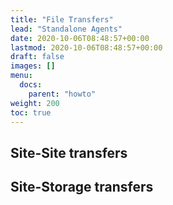 ```yaml
---
title: "File Transfers"
lead: "Standalone Agents"
date: 2020-10-06T08:48:57+00:00
lastmod: 2020-10-06T08:48:57+00:00
draft: false
images: []
menu:
  docs:
    parent: "howto"
weight: 200
toc: true
---
```


## Site-Site transfers


## Site-Storage transfers